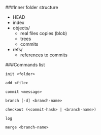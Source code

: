 ###Inner folder structure

- HEAD
- index
- objects/
    - real files copies (blob)
    - trees
    - commits
- refs/
    - references to commits

###Commands list

`init <folder>`

`add <file>`

`commit <message>`

`branch [-d] <branch-name>`

`checkout (<commit-hash> | <branch-name>)`

`log`

`merge <branch-name>`
